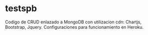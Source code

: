 # testspb
Codigo de CRUD enlazado a MongoDB con utilizacion cdn: Chartjs, Bootstrap, Jquery.
Configuraciones para funcionamiento en Heroku.
